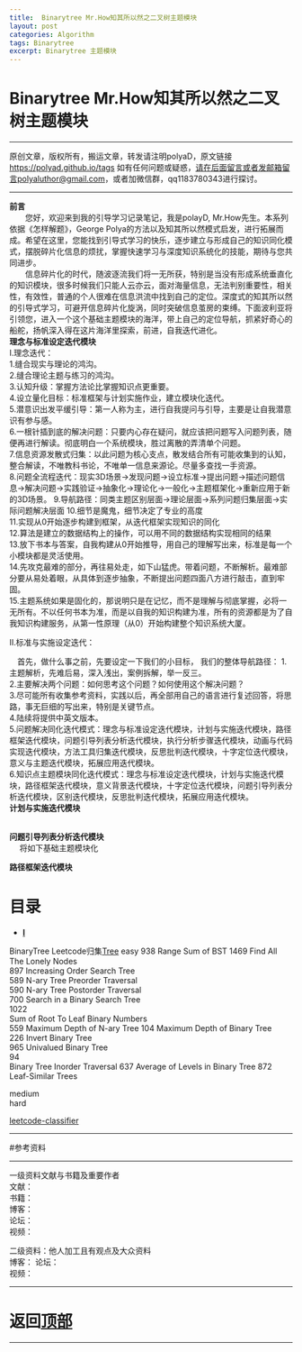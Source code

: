 ```yaml
---
title:  Binarytree Mr.How知其所以然之二叉树主题模块
layout: post
categories: Algorithm
tags: Binarytree
excerpt: Binarytree 主题模块
---
```

# Binarytree Mr.How知其所以然之二叉树主题模块 <span id="home">

---

原创文章，版权所有，搬运文章，转发请注明polyaD，原文链接<https://polyad.github.io/tags>
如有任何问题或疑惑，请在后面留言或者发邮箱留言polyaluthor@gmail.com，或者加微信群，qq1183780343进行探讨。

---
**前言**  
&emsp;&emsp;您好，欢迎来到我的引导学习记录笔记，我是polayD, Mr.How先生。本系列依据《怎样解题》，George Polya的方法以及知其所以然模式启发，进行拓展而成。希望在这里，您能找到引导式学习的快乐，逐步建立与形成自己的知识同化模式，摆脱碎片化信息的烦扰，掌握快速学习与深度知识系统化的技能，期待与您共同进步。  
&emsp;&emsp;信息碎片化的时代，随波逐流我们将一无所获，特别是当没有形成系统垂直化的知识模块，很多时候我们只能人云亦云，面对海量信息，无法判别重要性，相关性，有效性，普通的个人很难在信息洪流中找到自己的定位。深度式的知其所以然的引导式学习，可避开信息碎片化旋涡，同时突破信息茧房的束缚。下面波利亚将引领您，进入一个这个基础主题模块的海洋，带上自己的定位导航，抓紧好奇心的船舵，扬帆深入得在这片海洋里探索，前进，自我迭代进化。    
****理念与标准设定迭代模块****  
I.理念迭代：  
1.缝合现实与理论的鸿沟。    
2.缝合理论主题与练习的鸿沟。   
3.认知升级：掌握方法论比掌握知识点更重要。    
4.设立量化目标：标准框架与计划实施作业，建立模块化迭代。  
5.潜意识出发平缓引导：第一人称为主，进行自我提问与引导，主要是让自我潜意识有参与感。  
6.一根针插到底的解决问题：只要内心存在疑问，就应该把问题写入问题列表，随便再进行解读。彻底明白一个系统模块，胜过离散的弄清单个问题。  
7.信息资源发散式归集：以此问题为核心支点，散发结合所有可能收集到的认知，整合解读，不唯教科书论，不唯单一信息来源论。尽量多查找一手资源。   
8.问题全流程迭代：现实3D场景->发现问题->设立标准->提出问题->描述问题信息->解决问题->实践验证->抽象化->理论化->一般化->主题框架化->重新应用于新的3D场景。 
9.导航路径：同类主题区别层面->理论层面->系列问题归集层面->实际问题解决层面 
10.细节是魔鬼，细节决定了专业的高度     
11.实现从0开始逐步构建到框架，从迭代框架实现知识的同化  
12.算法是建立的数据结构上的操作，可以用不同的数据结构实现相同的结果  
13.放下书本与答案，自我构建从0开始推导，用自己的理解写出来，标准是每一个小模块都是灵活使用。    
14.先攻克最难的部分，再往易处走，如下山猛虎。带着问题，不断解析。最难部分要从易处着眼，从具体到逐步抽象，不断提出问题四面八方进行敲击，直到牢固。    
15.主题系统如果是固化的，那说明只是在记忆，而不是理解与彻底掌握，必将一无所有。不以任何书本为准，而是以自我的知识构建为准，所有的资源都是为了自我知识构建服务，从第一性原理（从0）开始构建整个知识系统大厦。

II.标准与实施设定迭代：   

&emsp;首先，做什么事之前，先要设定一下我们的小目标，
我们的整体导航路径：
1.主题解析，先难后易，深入浅出，案例拆解，举一反三。   
2.主要解决两个问题：如何思考这个问题？如何使用这个解决问题？   
3.尽可能所有收集参考资料，实践以后，再全部用自己的语言进行复述回答，将思路，事无巨细的写出来，特别是关键节点。    
4.陆续将提供中英文版本。    
5.问题解决同化迭代模式：理念与标准设定迭代模块，计划与实施迭代模块，路径框架迭代模块，问题引导列表分析迭代模块，执行分析步骤迭代模块，动画与代码实现迭代模块，方法工具归集迭代模块，反思批判迭代模块，十字定位迭代模块，意义与主题迭代模块，拓展应用迭代模块。         
6.知识点主题模块同化迭代模式：理念与标准设定迭代模块，计划与实施迭代模块，路径框架迭代模块，意义背景迭代模块，十字定位迭代模块，问题引导列表分析迭代模块，区别迭代模块，反思批判迭代模块，拓展应用迭代模块。       
**计划与实施迭代模块**       
&emsp;
  
 
****问题引导列表分析迭代模块****   
&emsp;
将如下基础主题模块化  
 
****路径框架迭代模块****
# 目录
* **[I ](#1)**      


BinaryTree Leetcode归集[Tree](https://leetcode.com/tag/tree/)
easy 
938	 Range Sum of BST 
1469 Find All The Lonely Nodes  
897	
Increasing Order Search Tree  
589	
N-ary Tree Preorder Traversal  
590	
N-ary Tree Postorder Traversal  
700	
Search in a Binary Search Tree  
	1022	
Sum of Root To Leaf Binary Numbers  
559	
Maximum Depth of N-ary Tree
104	
Maximum Depth of Binary Tree  
226	
Invert Binary Tree  
965	
Univalued Binary Tree  
94	
Binary Tree Inorder Traversal
637	
Average of Levels in Binary Tree
872	
Leaf-Similar Trees


medium  
hard  


[leetcode-classifier](https://github.com/berknology/leetcode-classifier)  





-----

#参考资料  

-----  
一级资料文献与书籍及重要作者  
文献：  
书籍：  
博客：   
论坛：   
视频：  

二级资料：他人加工且有观点及大众资料  
博客： 
论坛：   
视频：    



-----

# **返回[顶部](#home)**

---- 